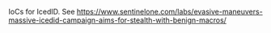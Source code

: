 IoCs for IcedID. See https://www.sentinelone.com/labs/evasive-maneuvers-massive-icedid-campaign-aims-for-stealth-with-benign-macros/
